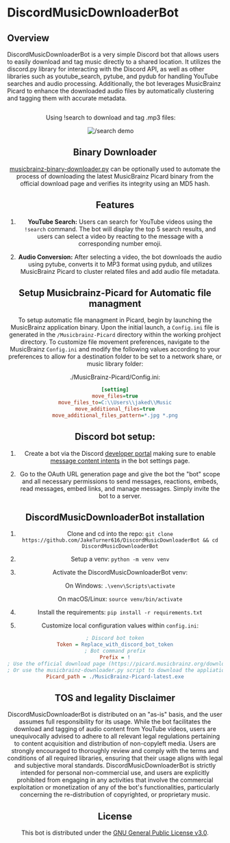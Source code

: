 # DiscordMusicDownloaderBot

## Overview
DiscordMusicDownloaderBot is a very simple Discord bot that allows users to easily download and tag music directly to a shared location. It utilizes the discord.py library for interacting with the Discord API, as well as other libraries such as youtube_search, pytube, and pydub for handling YouTube searches and audio processing. Additionally, the bot leverages MusicBrainz Picard to enhance the downloaded audio files by automatically clustering and tagging them with accurate metadata.

<div style="text-align: center;">
  <div style="display: inline-block; margin-right: 20px;">
    <p>Using !search to download and tag .mp3 files:</p>
      <img src="https://github.com/JakeTurner616/DiscordMusicDownloader/blob/0de4b8953c76e2e0d03093a4b071cba5b76e79ff/docs/demo0.gif" alt="/search demo">


  </div>

## Binary Downloader
[musicbrainz-binary-downloader.py](https://github.com/JakeTurner616/DiscordMusicBot/blob/main/musicbrainz-binary-downloader.py) can be optionally used to automate the process of downloading the latest MusicBrainz Picard binary from the official download page and verifies its integrity using an MD5 hash.

## Features
1. **YouTube Search:** Users can search for YouTube videos using the `!search` command. The bot will display the top 5 search results, and users can select a video by reacting to the message with a corresponding number emoji.

2. **Audio Conversion:** After selecting a video, the bot downloads the audio using pytube, converts it to MP3 format using pydub, and utilizes MusicBrainz Picard to cluster related files and add audio file metadata.

## Setup Musicbrainz-Picard for Automatic file managment

To setup automatic file managment in Picard, begin by launching the MusicBrainz application binary. Upon the initial launch, a `Config.ini` file is generated in the `/Musicbrainz-Picard` directory within the working prohject directory. To customize file movement preferences, navigate to the MusicBrainz `Config.ini` and modify the following values according to your preferences to allow for a destination folder to be set to a network share, or music library folder:

./MusicBrainz-Picard/Config.ini:
```Config.ini
[setting]
move_files=true
move_files_to=C:\\Users\\jaked\\Music
move_additional_files=true
move_additional_files_pattern=*.jpg *.png
```
## Discord bot setup:

1) Create a bot via the Discord [developer portal](https://discord.com/developers/applications) making sure to enable [message content intents](https://github.com/JakeTurner616/DiscordMusicDownloaderBot/blob/53890da027f6f958579dd4b7198f11483d196c00/docs/members_intent-285748459.png?raw=true) in the bot settings page.
   
3) Go to the OAuth URL generation page and give the bot the "bot" scope and all necessary permissions to send messages, reactions, embeds, read messages, embed links, and manage messages. Simply invite the bot to a server.
## DiscordMusicDownloaderBot installation

1) Clone and cd into the repo:
  `git clone https://github.com/JakeTurner616/DiscordMusicDownloaderBot && cd DiscordMusicDownloaderBot`

2) Setup a venv:
  `python -m venv venv`

3) Activate the DiscordMusicDownloaderBot venv:
   
    On Windows:
     `.\venv\Scripts\activate`
      
    On macOS/Linux:
      `source venv/bin/activate`

4) Install the requirements:
   `pip install -r requirements.txt`

5) Customize local configuration values within `config.ini`:

```DiscordMusicDownloaderBot/config.ini
; Discord bot token
Token = Replace_with_discord_bot_token
; Bot command prefix
Prefix = !
; Use the official download page (https://picard.musicbrainz.org/downloads/)
; Or use the musicbrainz-downloader.py script to download the appliation binary:
Picard_path = ./MusicBrainz-Picard-latest.exe
```

## TOS and legality Disclaimer
DiscordMusicDownloaderBot is distributed on an "as-is" basis, and the user assumes full responsibility for its usage. While the bot facilitates the download and tagging of audio content from YouTube videos, users are unequivocally advised to adhere to all relevant legal regulations pertaining to content acquisition and distribution of non-copyleft media. Users are strongly encouraged to thoroughly review and comply with the terms and conditions of all required libraries, ensuring that their usage aligns with legal and subjective moral standards. DiscordMusicDownloaderBot is strictly intended for personal non-commercial use, and users are explicitly prohibited from engaging in any activities that involve the commercial exploitation or monetization of any of the bot's functionalities, particularly concerning the re-distribution of copyrighted, or proprietary music.

## License
This bot is distributed under the [GNU General Public License v3.0](https://github.com/JakeTurner616/DiscordMusicBot/blob/main/LICENSE).
